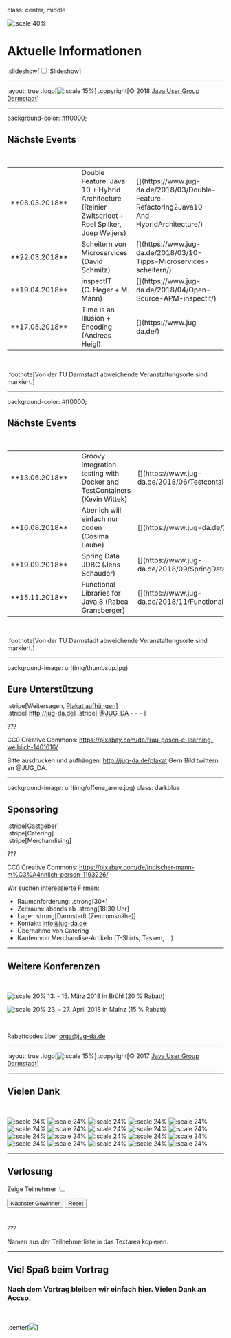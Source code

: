 class: center, middle

![:scale 40%](img/logo_rund.png)

# Aktuelle Informationen
.slideshow[<input id="autoSlideshow" type="checkbox" title="Auto Slideshow" /> Slideshow]

---
layout: true
.logo[![:scale 15%](img/logo_rund.png)]
.copyright[&copy; 2018 [Java User Group Darmstadt](http://jug-da.de/)]

---
background-color: #ff0000;

## <i class="fa fa-calendar"></i> Nächste Events

&nbsp;

<table>
	<tr>
		<td>**08.03.2018**</td>
		<td><i class="fa fa-university"></i></td>
		<td>Double Feature: Java 10 + Hybrid Architecture<br/>(Reinier Zwitserloot + Roel Spilker, Joep Weijers)</td>
		<td>[<i class="fa fa-external-link"></i>](https://www.jug-da.de/2018/03/Double-Feature-Refactoring2Java10-And-HybridArchitecture/)</td>
	</tr>
	<tr>
		<td>**22.03.2018**</td>
        <td><i class="fa fa-university fa-container"><i class="fa fa-ban fa-nested"></i></i></td>
		<td>Scheitern von Microservices<br/>(David Schmitz)</td>
		<td>[<i class="fa fa-external-link"></i>](https://www.jug-da.de/2018/03/10-Tipps-Microservices-scheitern/)</td>
	</tr>
	<tr>
		<td>**19.04.2018**</td>
		<td><i class="fa fa-university"></i></td>
		<td>inspectIT<br/>(C. Heger + M. Mann)</td>
		<td>[<i class="fa fa-external-link"></i>](https://www.jug-da.de/2018/04/Open-Source-APM-inspectit/)</td>
	</tr>
	<tr>
		<td>**17.05.2018**</td>
        <td><i class="fa fa-university fa-container"><i class="fa fa-ban fa-nested"></i></i></td>
		<td>Time is an Illusion + Encoding<br/>(Andreas Heigl)</td>
		<td>[<i class="fa fa-external-link"></i>](https://www.jug-da.de/)</td>
	</tr>
</table>
&nbsp;

.footnote[Von der TU Darmstadt abweichende Veranstaltungsorte sind markiert.]

---
background-color: #ff0000;

## <i class="fa fa-calendar"></i> Nächste Events

&nbsp;

<table>
	<tr>
		<td>**13.06.2018**</td>
		<td><i class="fa fa-university"></i></td>
		<td>Groovy integration testing with Docker and TestContainers (Kevin Wittek)</td>
		<td>[<i class="fa fa-external-link"></i>](https://www.jug-da.de/2018/06/Testcontainers/)</td>
	</tr>
	<tr>
		<td>**16.08.2018**</td>
        <td><i class="fa fa-university fa-container"><i class="fa fa-ban fa-nested"></i></i></td>
		<td>Aber ich will einfach nur coden<br/>(Cosima Laube)</td>
		<td>[<i class="fa fa-external-link"></i>](https://www.jug-da.de/)</td>
	</tr>
	<tr>
		<td>**19.09.2018**</td>
		<td><i class="fa fa-university"></i></td>
		<td>Spring Data JDBC (Jens Schauder)</td>
		<td>[<i class="fa fa-external-link"></i>](https://www.jug-da.de/2018/09/SpringDataJdbc/)</td>
	</tr>
	<tr>
		<td>**15.11.2018**</td>
		<td><i class="fa fa-university"></i></td>
		<td>Functional Libraries for Java 8 (Rabea Gransberger)</td>
		<td>[<i class="fa fa-external-link"></i>](https://www.jug-da.de/2018/11/FunctionalLibrariesWithJava8/)</td>
	</tr>
</table>
&nbsp;

.footnote[Von der TU Darmstadt abweichende Veranstaltungsorte sind markiert.]

---

background-image: url(img/thumbsup.jpg)

## <i class="fa fa-bullhorn"></i> Eure Unterstützung

.stripe[Weitersagen, <i class="fa fa-address-card" aria-hidden="true"></i> [Plakat aufhängen](http://jug-da.de/plakat)]  
.stripe[<i class="fa fa-globe" aria-hidden="true"></i> http://jug-da.de] 
.stripe[<i class="fa fa-twitter" aria-hidden="true"></i> [@JUG_DA](https://twitter.com/jug_da) - [<i class="fa fa-envelope-o" aria-hidden="true"></i>](https://groups.google.com/d/forum/jug-da) - [<i class="fa fa-rss-square" aria-hidden="true"></i>](https://www.jug-da.de/feed.xml) - [<i class="fa fa-calendar" aria-hidden="true"></i>](https://www.jug-da.de/events.ics)]

???

CC0 Creative Commons: https://pixabay.com/de/frau-posen-e-learning-weiblich-1401616/

Bitte ausdrucken und aufhängen: http://jug-da.de/plakat
Gern Bild twittern an @JUG_DA.

---

background-image: url(img/offene_arme.jpg)
class: darkblue

## <i class="fa fa-list-alt"></i> Sponsoring

.stripe[Gastgeber]  
.stripe[Catering]  
.stripe[Merchandising] 

???

CC0 Creative Commons: https://pixabay.com/de/indischer-mann-m%C3%A4nnlich-person-1193226/ 

Wir suchen interessierte Firmen:
- Raumanforderung: .strong[30+]
- Zeitraum: abends ab .strong[18:30 Uhr]
- Lage: .strong[Darmstadt (Zentrumsnähe)]
- Kontakt: info@jug-da.de
- Übernahme von Catering
- Kaufen von Merchandise-Artikeln (T-Shirts, Tassen, ...)

---

## <i class="fa fa-bullhorn"></i> Weitere Konferenzen

&nbsp;

![:scale 20%](img/javaland2018.jpg) 13. - 15. März 2018 in Brühl (20 % Rabatt)

![:scale 20%](img/jax.png) 23. - 27. April 2018 in Mainz (15 % Rabatt)

&nbsp;

Rabattcodes über orga@jug-da.de

---

layout: true
.logo[![:scale 15%](img/logo_rund.png)]
.copyright[&copy; 2017 [Java User Group Darmstadt](http://jug-da.de/2017/01/)]

---

## <i class="fa fa-building-o"></i> Vielen Dank

&nbsp;

![:scale 24%](img/sponsors/tud.png)
![:scale 24%](img/sponsors/sus.png)
![:scale 24%](img/sponsors/idea.png)
![:scale 24%](img/sponsors/dpunkt.png)
![:scale 24%](img/sponsors/epress.png)
![:scale 24%](img/sponsors/hanser.png)
![:scale 24%](img/sponsors/accso.png)
![:scale 24%](img/sponsors/axxessio.png)
![:scale 24%](img/sponsors/msg.png)
![:scale 24%](img/sponsors/itforwork.png)
![:scale 24%](img/sponsors/mitp.png)
![:scale 24%](img/sponsors/innoq.png)
![:scale 24%](img/sponsors/cosee.png)
![:scale 24%](img/sponsors/telekom.png)
![:scale 24%](img/sponsors/entwicklertag.png)
![:scale 24%](img/sponsors/gi.png)
![:scale 24%](img/sponsors/qaware.png)
![:scale 24%](img/sponsors/interes.png)
![:scale 24%](img/sponsors/igd.png)
![:scale 24%](img/sponsors/liveperson.png)

---

## <i class="fa fa-users"></i> Verlosung

<label for="showAttendees">Zeige Teilnehmer <input id="showAttendees" type="checkbox" title="Zeige Teilnehmer" /></label>

<textarea id="attendees" style="display:none;" rows="10" cols="40" onClick="resizeLotteryInput(false);" onBlur="resizeLotteryInput(true);">
Gerd
Jan
Jörn
Marcel
Niko
Sebastian
Falk</textarea>

<div>
    <button onClick="nextWinner()">Nächster Gewinner</button>
    <button onClick="resetLottery()">Reset</button>
</div>

<h1 id="winner" style="color:red; text-align:center;"></h1>

???

Namen aus der Teilnehmerliste in das Textarea kopieren.

---

## Viel Spaß beim Vortrag

### Nach dem Vortrag bleiben wir einfach hier. Vielen Dank an Accso.
   
&nbsp;
   
.center[![](img/sponsors/accso.png)]  

